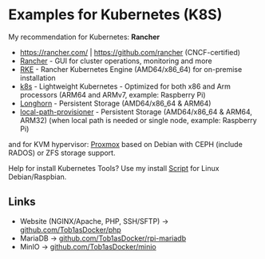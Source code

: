 # Examples for Kubernetes (K8S)

My recommendation for Kubernetes: **Rancher**
* https://rancher.com/ | https://github.com/rancher (CNCF-certified)
* [Rancher](https://rancher.com/products/rancher) - GUI for cluster operations, monitoring and more
* [RKE](https://rancher.com/products/rke) - Rancher Kubernetes Engine (AMD64/x86_64) for on-premise installation
* [k8s](https://rancher.com/products/k3s) - Lightweight Kubernetes - Optimized for both x86 and Arm processors (ARM64 and ARMv7, example: Raspberry Pi)
* [Longhorn](https://rancher.com/products/longhorn) - Persistent Storage (AMD64/x86_64 & ARM64)
* [local-path-provisioner](https://github.com/rancher/local-path-provisioner) - Persistent Storage (AMD64/x86_64 & ARM64, ARM32)  (when local path is needed or single node, example: Raspberry Pi)

and for KVM hypervisor: [Proxmox](https://www.proxmox.com/en/proxmox-ve) based on Debian with CEPH (include RADOS) or ZFS storage support.

Help for install Kubernetes Tools? Use my install [Script](https://github.com/Tob1asDocker/Collection/blob/master/scripts/kubernetes_tools_install.sh) for Linux Debian/Raspbian.

## Links

* Website (NGINX/Apache, PHP, SSH/SFTP) -> [github.com/Tob1asDocker/php](https://github.com/Tob1asDocker/php/blob/master/k8s.yaml)
* MariaDB -> [github.com/Tob1asDocker/rpi-mariadb](https://github.com/Tob1asDocker/rpi-mariadb/blob/master/k8s.yaml)
* MinIO -> [github.com/Tob1asDocker/minio](https://github.com/Tob1asDocker/minio/blob/main/k8s.yaml)
